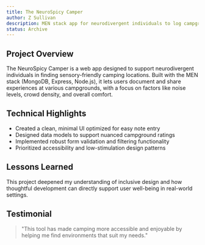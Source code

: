 ```yaml
---
title: The NeuroSpicy Camper
author: Z Sullivan
description: MEN stack app for neurodivergent individuals to log campground experiences focused on sensory needs like sound and crowd levels.
status: Archive
---
```


## Project Overview

The NeuroSpicy Camper is a web app designed to support neurodivergent individuals in finding sensory-friendly camping locations. Built with the MEN stack (MongoDB, Express, Node.js), it lets users document and share experiences at various campgrounds, with a focus on factors like noise levels, crowd density, and overall comfort.

## Technical Highlights

- Created a clean, minimal UI optimized for easy note entry  
- Designed data models to support nuanced campground ratings  
- Implemented robust form validation and filtering functionality  
- Prioritized accessibility and low-stimulation design patterns

## Lessons Learned

This project deepened my understanding of inclusive design and how thoughtful development can directly support user well-being in real-world settings.

## Testimonial

> "This tool has made camping more accessible and enjoyable by helping me find environments that suit my needs."
